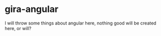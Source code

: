 # gira-angular
I will throw some things about angular here, nothing good will be created here, or will?
